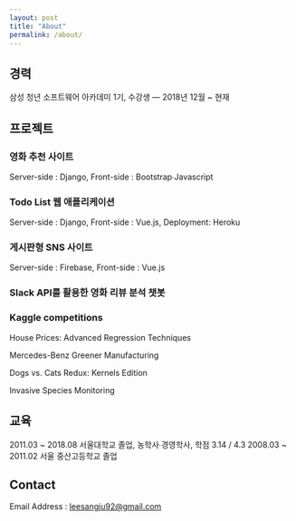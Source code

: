 ```yaml
---
layout: post
title: "About"
permalink: /about/
---
```


## 경력
삼성 청년 소프트웨어 아카데미 1기, 수강생  — 2018년 12월 ~ 현재

## 프로젝트
### 영화 추천 사이트
Server-side : Django, Front-side : Bootstrap∙Javascript
### Todo List 웹 애플리케이션
Server-side : Django, Front-side : Vue.js, Deployment: Heroku
### 게시판형 SNS 사이트
Server-side : Firebase, Front-side : Vue.js
### Slack API를 활용한 영화 리뷰 분석 챗봇


### Kaggle competitions
House Prices: Advanced Regression Techniques

Mercedes-Benz Greener Manufacturing

Dogs vs. Cats Redux: Kernels Edition

Invasive Species Monitoring

## 교육
2011.03 ~ 2018.08	서울대학교 졸업, 농학사∙경영학사, 학점 3.14 / 4.3 2008.03 ~ 2011.02	서울 중산고등학교 졸업

## Contact
Email Address : leesangju92@gmail.com
